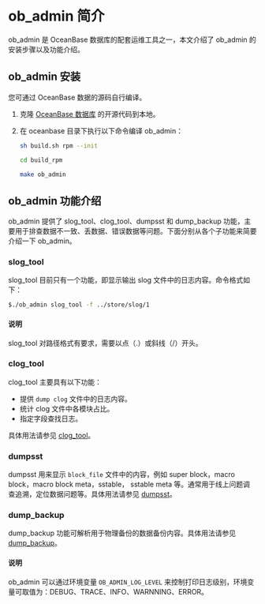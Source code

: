 # ob_admin 简介

ob_admin 是 OceanBase 数据库的配套运维工具之一，本文介绍了 ob_admin 的安装步骤以及功能介绍。

## ob_admin 安装

您可通过 OceanBase 数据的源码自行编译。

1. 克隆 [OceanBase 数据库](https://github.com/oceanbase/oceanbase) 的开源代码到本地。

2. 在 oceanbase 目录下执行以下命令编译 ob_admin：

    ```bash
    sh build.sh rpm --init

    cd build_rpm

    make ob_admin
    ```

## ob_admin 功能介绍

ob_admin 提供了 slog_tool、clog_tool、dumpsst 和 dump_backup 功能，主要用于排查数据不一致、丢数据、错误数据等问题。下面分别从各个子功能来简要介绍一下 ob_admin。

### slog_tool

slog_tool 目前只有一个功能，即显示输出 slog 文件中的日志内容。命令格式如下：

```bash
$./ob_admin slog_tool -f ../store/slog/1
```

  <main id="notice" type='explain'>
    <h4>说明</h4>
    <p>slog_tool 对路径格式有要求，需要以点（.）或斜线（/）开头。</p>
  </main>

### clog_tool

clog_tool 主要具有以下功能：

* 提供 `dump clog` 文件中的日志内容。
* 统计 clog 文件中各模块占比。
* 指定字段查找日志。

具体用法请参见 [clog_tool](../7.ob-admin/3.clog/3.clog-tool.md)。

### dumpsst

dumpsst 用来显示 `block_file` 文件中的内容，例如 super block，macro block，macro block meta，sstable， sstable meta 等。通常用于线上问题调查追溯，定位数据问题等。具体用法请参见 [dumpsst](../7.ob-admin/5.dumpsst.md)。

### dump_backup

dump_backup 功能可解析用于物理备份的数据备份内容。具体用法请参见 [dump_backup](../7.ob-admin/6.dump-backup.md)。

  <main id="notice" type='explain'>
    <h4>说明</h4>
    <p>ob_admin 可以通过环境变量 <code>OB_ADMIN_LOG_LEVEL</code> 来控制打印日志级别，环境变量可取值为：DEBUG、TRACE、INFO、WARNNING、ERROR。</p>
  </main>
